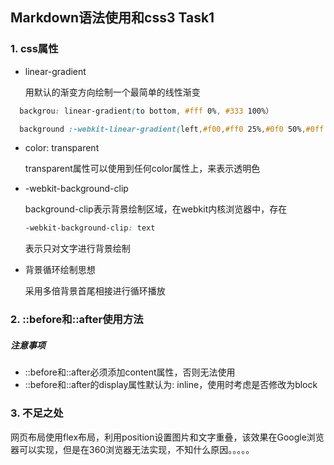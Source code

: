 ﻿## Markdown语法使用和css3 Task1
### 1. css属性
 -  linear-gradient
   	
	用默认的渐变方向绘制一个最简单的线性渐变
  ``` css
 	backgrou: linear-gradient(to bottom, #fff 0%, #333 100%）

	background :-webkit-linear-gradient(left,#f00,#ff0 25%,#0f0 50%,#0ff 70%, #f00);
  ```
 - color:  transparent

	transparent属性可以使用到任何color属性上，来表示透明色
 - -webkit-background-clip	

	background-clip表示背景绘制区域，在webkit内核浏览器中，存在
	``` css
	-webkit-background-clip: text
	```
	表示只对文字进行背景绘制
	
 - 背景循环绘制思想

	采用多倍背景首尾相接进行循环播放  
	
### 2. ::before和::after使用方法

##### 注意事项

 - ::before和::after必须添加content属性，否则无法使用
 - ::before和::after的display属性默认为: inline，使用时考虑是否修改为block

### 3. 不足之处
网页布局使用flex布局，利用position设置图片和文字重叠，该效果在Google浏览器可以实现，但是在360浏览器无法实现，不知什么原因。。。。。

　　

